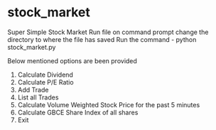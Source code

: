 # stock_market
Super Simple Stock Market
Run file on command prompt
change the directory to where the file has saved
Run the command - python stock_market.py

Below mentioned options are been provided
1. Calculate Dividend
2. Calculate P/E Ratio
3. Add Trade
4. List all Trades
5. Calculate Volume Weighted Stock Price for the past 5 minutes
6. Calculate GBCE Share Index of all shares
7. Exit

